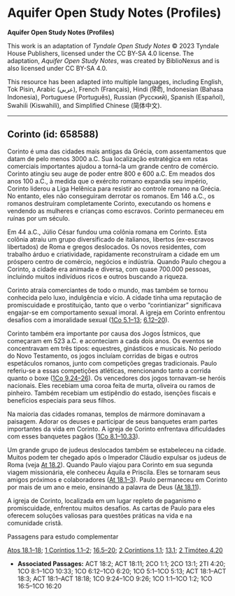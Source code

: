 # Aquifer Open Study Notes (Profiles)

**Aquifer Open Study Notes (Profiles)**

This work is an adaptation of *Tyndale Open Study Notes* © 2023 Tyndale House Publishers, licensed under the CC BY\-SA 4\.0 license. The adaptation, *Aquifer Open Study Notes*, was created by BiblioNexus and is also licensed under CC BY\-SA 4\.0\.

This resource has been adapted into multiple languages, including English, Tok Pisin, Arabic (عربي), French (Français), Hindi (हिंदी), Indonesian (Bahasa Indonesia), Portuguese (Português), Russian (Русский), Spanish (Español), Swahili (Kiswahili), and Simplified Chinese (简体中文).



--------------------------------

## Corinto (id: 658588)

Corinto é uma das cidades mais antigas da Grécia, com assentamentos que datam de pelo menos 3000 a.C. Sua localização estratégica em rotas comerciais importantes ajudou a torná\-la um grande centro de comércio. Corinto atingiu seu auge de poder entre 800 e 600 a.C. Em meados dos anos 100 a.C., à medida que o exército romano expandia seu império, Corinto liderou a Liga Helênica para resistir ao controle romano na Grécia. No entanto, eles não conseguiram derrotar os romanos. Em 146 a.C., os romanos destruíram completamente Corinto, executando os homens e vendendo as mulheres e crianças como escravos. Corinto permaneceu em ruínas por um século.

Em 44 a.C., Júlio César fundou uma colônia romana em Corinto. Esta colônia atraiu um grupo diversificado de italianos, libertos (ex\-escravos libertados) de Roma e gregos deslocados. Os novos residentes, com trabalho árduo e criatividade, rapidamente reconstruíram a cidade em um próspero centro de comércio, negócios e indústria. Quando Paulo chegou a Corinto, a cidade era animada e diversa, com quase 700\.000 pessoas, incluindo muitos indivíduos ricos e outros buscando a riqueza.

Corinto atraía comerciantes de todo o mundo, mas também se tornou conhecida pelo luxo, indulgência e vício. A cidade tinha uma reputação de promiscuidade e prostituição, tanto que o verbo “corintianizar” significava engajar\-se em comportamento sexual imoral. A igreja em Corinto enfrentou desafios com a imoralidade sexual ([1Co 5\.1–13](https://ref.ly/1Cor5:1-1Cor5:13); [6\.12–20](https://ref.ly/1Cor6:12-1Cor6:20)).

Corinto também era importante por causa dos Jogos Ístmicos, que começaram em 523 a.C. e aconteciam a cada dois anos. Os eventos se concentravam em três tipos: equestres, ginásticos e musicais. No período do Novo Testamento, os jogos incluíam corridas de bigas e outros espetáculos romanos, junto com competições gregas tradicionais. Paulo referiu\-se a essas competições atléticas, mencionando tanto a corrida quanto o boxe ([1Co 9\.24–26](https://ref.ly/1Cor9:24-1Cor9:26)). Os vencedores dos jogos tornavam\-se heróis nacionais. Eles recebiam uma coroa feita de murta, oliveira ou ramos de pinheiro. Também recebiam um estipêndio do estado, isenções fiscais e benefícios especiais para seus filhos.

Na maioria das cidades romanas, templos de mármore dominavam a paisagem. Adorar os deuses e participar de seus banquetes eram partes importantes da vida em Corinto. A igreja de Corinto enfrentava dificuldades com esses banquetes pagãos ([1Co 8\.1–10\.33](https://ref.ly/1Cor8:1-1Cor10:33)).

Um grande grupo de judeus deslocados também se estabeleceu na cidade. Muitos podem ter chegado após o Imperador Cláudio expulsar os judeus de Roma (veja [At 18\.2](https://ref.ly/Acts18:2)). Quando Paulo viajou para Corinto em sua segunda viagem missionária, ele conheceu Áquila e Priscila. Eles se tornaram seus amigos próximos e colaboradores ([At 18\.1–3](https://ref.ly/Acts18:1-Acts18:3)). Paulo permaneceu em Corinto por mais de um ano e meio, ensinando a palavra de Deus ([At 18\.11](https://ref.ly/Acts18:11)).

A igreja de Corinto, localizada em um lugar repleto de paganismo e promiscuidade, enfrentou muitos desafios. As cartas de Paulo para eles oferecem soluções valiosas para questões práticas na vida e na comunidade cristã.

Passagens para estudo complementar

[Atos 18\.1–18](https://ref.ly/Acts18:1-Acts18:18); [1 Coríntios 1\.1–2](https://ref.ly/1Cor1:1-1Cor1:2); [16\.5–20](https://ref.ly/1Cor16:5-1Cor16:20); [2 Coríntions 1\.1](https://ref.ly/2Cor1:1); [13\.1](https://ref.ly/2Cor13:1); [2 Timóteo 4\.20](https://ref.ly/2Tim4:20)

* **Associated Passages:** ACT 18:2; ACT 18:11; 2CO 1:1; 2CO 13:1; 2TI 4:20; 1CO 8:1–1CO 10:33; 1CO 6:12–1CO 6:20; 1CO 5:1–1CO 5:13; ACT 18:1–ACT 18:3; ACT 18:1–ACT 18:18; 1CO 9:24–1CO 9:26; 1CO 1:1–1CO 1:2; 1CO 16:5–1CO 16:20

